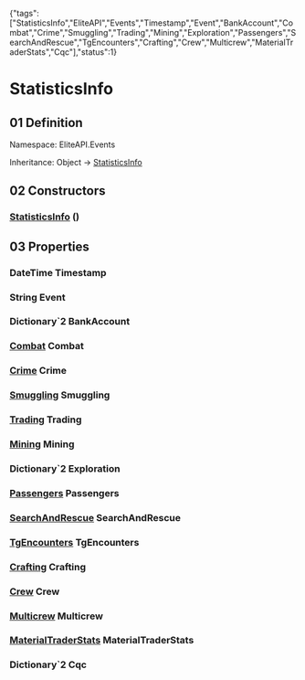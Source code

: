 {"tags":["StatisticsInfo","EliteAPI","Events","Timestamp","Event","BankAccount","Combat","Crime","Smuggling","Trading","Mining","Exploration","Passengers","SearchAndRescue","TgEncounters","Crafting","Crew","Multicrew","MaterialTraderStats","Cqc"],"status":1}

# StatisticsInfo

## 01 Definition

Namespace: <span class='code'>EliteAPI.Events</span>

Inheritance: <span class='code'>Object</span> → <span class='code'>[StatisticsInfo](../../EliteAPI/Events/StatisticsInfo.html)</span>

## 02 Constructors

### <span class='code'>[StatisticsInfo](../../EliteAPI/Events/StatisticsInfo.html)</span> ()

## 03 Properties

### <span class='code'>DateTime</span> Timestamp

### <span class='code'>String</span> Event

### <span class='code'>Dictionary`2</span> BankAccount

### <span class='code'>[Combat](../../EliteAPI/Events/Combat.html)</span> Combat

### <span class='code'>[Crime](../../EliteAPI/Events/Crime.html)</span> Crime

### <span class='code'>[Smuggling](../../EliteAPI/Events/Smuggling.html)</span> Smuggling

### <span class='code'>[Trading](../../EliteAPI/Events/Trading.html)</span> Trading

### <span class='code'>[Mining](../../EliteAPI/Events/Mining.html)</span> Mining

### <span class='code'>Dictionary`2</span> Exploration

### <span class='code'>[Passengers](../../EliteAPI/Events/Passengers.html)</span> Passengers

### <span class='code'>[SearchAndRescue](../../EliteAPI/Events/SearchAndRescue.html)</span> SearchAndRescue

### <span class='code'>[TgEncounters](../../EliteAPI/Events/TgEncounters.html)</span> TgEncounters

### <span class='code'>[Crafting](../../EliteAPI/Events/Crafting.html)</span> Crafting

### <span class='code'>[Crew](../../EliteAPI/Events/Crew.html)</span> Crew

### <span class='code'>[Multicrew](../../EliteAPI/Events/Multicrew.html)</span> Multicrew

### <span class='code'>[MaterialTraderStats](../../EliteAPI/Events/MaterialTraderStats.html)</span> MaterialTraderStats

### <span class='code'>Dictionary`2</span> Cqc

